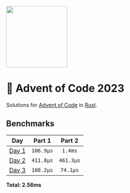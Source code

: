 <img src="./.assets/christmas_ferris.png" width="164">

# 🎄 Advent of Code 2023

Solutions for [Advent of Code](https://adventofcode.com/) in [Rust](https://www.rust-lang.org/).

<!--- advent_readme_stars table --->

<!--- benchmarking table --->
## Benchmarks

| Day | Part 1 | Part 2 |
| :---: | :---: | :---:  |
| [Day 1](./src/bin/01.rs) | `106.9µs` | `1.4ms` |
| [Day 2](./src/bin/02.rs) | `411.8µs` | `461.3µs` |
| [Day 3](./src/bin/03.rs) | `108.2µs` | `74.1µs` |

**Total: 2.56ms**
<!--- benchmarking table --->

